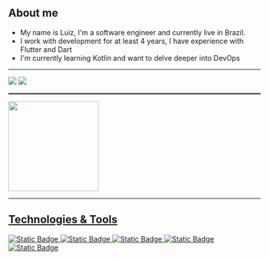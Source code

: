 ## About me

-  My name is Luiz, I'm a software engineer and currently live in Brazil.
-  I work with development for at least 4 years, I have experience with Flutter and Dart
-  I'm currently learning Kotlin and want to delve deeper into DevOps
<hr style="height:1px;">
</div>


 <a href="https://www.linkedin.com/in/luiz-augusto-da-silva-neto-b01ab3189/" target="_blank"><img src="https://img.shields.io/badge/-LinkedIn-%230077B5?style=for-the-badge&logo=linkedin&logoColor=white" target="_blank"></a> 
 <a href = "mailto:luiz00augusto00@gmail.com"><img src="https://img.shields.io/badge/Gmail-D14836?style=for-the-badge&logo=gmail&logoColor=white" target="_blank"></a>

<hr style="height:2px;">

<div>
  <a href="https://github.com/LuizBrzdev">
  <img height="180em" src="https://github-readme-stats.vercel.app/api/top-langs/?username=LuizBrzdev&layout=compact&langs_count=8&theme=dark"/>
</div>
<hr style="height:1px;">
   
## Technologies & Tools
![Static Badge](https://img.shields.io/badge/Flutter-blue?logo=flutter&label=Code&labelColor=black)
![Static Badge](https://img.shields.io/badge/Kotlin-orange?logo=kotlin&label=Code&labelColor=black)
![Static Badge](https://img.shields.io/badge/CodeMagic-orange?logo=codemagic&label=CI%2FCD&labelColor=black)
![Static Badge](https://img.shields.io/badge/GitHub-white?logo=github&label=Version&labelColor=black)
![Static Badge](https://img.shields.io/badge/Firebase-orange?logo=firebase&label=Cloud&labelColor=black)




 
 

